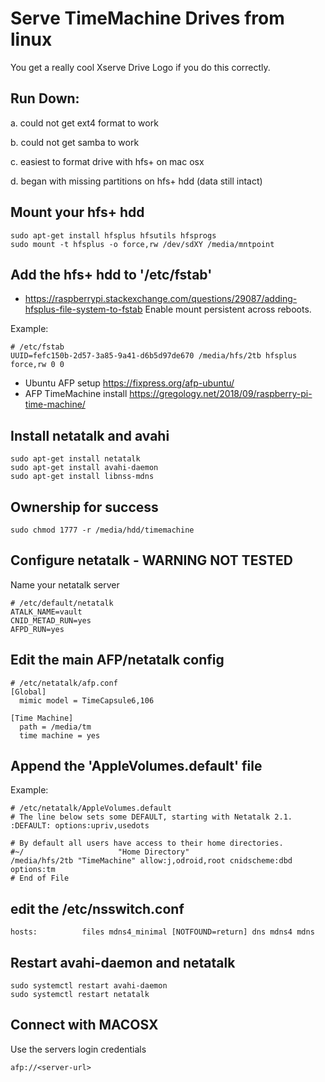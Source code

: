 # Serve TimeMachine Drives from linux
You get a really cool Xserve Drive Logo if you do this correctly.



## Run Down:
a. could not get ext4 format to work

b. could not get samba to work

c. easiest to format drive with hfs+ on mac osx 

d. began with missing partitions on hfs+ hdd (data still intact)

## Mount your hfs+ hdd
```shell
sudo apt-get install hfsplus hfsutils hfsprogs
sudo mount -t hfsplus -o force,rw /dev/sdXY /media/mntpoint
```

## Add the hfs+ hdd to '/etc/fstab'
* https://raspberrypi.stackexchange.com/questions/29087/adding-hfsplus-file-system-to-fstab
Enable mount persistent across reboots. 

Example:
```text
# /etc/fstab
UUID=fefc150b-2d57-3a85-9a41-d6b5d97de670 /media/hfs/2tb hfsplus force,rw 0 0
```

* Ubuntu AFP setup
https://fixpress.org/afp-ubuntu/
* AFP TimeMachine install
https://gregology.net/2018/09/raspberry-pi-time-machine/

## Install  netatalk  and  avahi
```shell
sudo apt-get install netatalk
sudo apt-get install avahi-daemon
sudo apt-get install libnss-mdns
```

## Ownership for success
```shell
sudo chmod 1777 -r /media/hdd/timemachine
```

## Configure netatalk -  WARNING NOT TESTED
Name your netatalk server
```shell
# /etc/default/netatalk
ATALK_NAME=vault
CNID_METAD_RUN=yes
AFPD_RUN=yes
```

## Edit the main AFP/netatalk config
```shell
# /etc/netatalk/afp.conf
[Global]
  mimic model = TimeCapsule6,106

[Time Machine]
  path = /media/tm
  time machine = yes
```

## Append the 'AppleVolumes.default' file
Example:
```text
# /etc/netatalk/AppleVolumes.default
# The line below sets some DEFAULT, starting with Netatalk 2.1.
:DEFAULT: options:upriv,usedots

# By default all users have access to their home directories.
#~/                     "Home Directory"
/media/hfs/2tb "TimeMachine" allow:j,odroid,root cnidscheme:dbd options:tm
# End of File
```

##  edit the /etc/nsswitch.conf
```shell
hosts:          files mdns4_minimal [NOTFOUND=return] dns mdns4 mdns
```

## Restart avahi-daemon and netatalk
```shell
sudo systemctl restart avahi-daemon
sudo systemctl restart netatalk
```

## Connect with MACOSX
Use the servers login credentials
```text
afp://<server-url>
```


